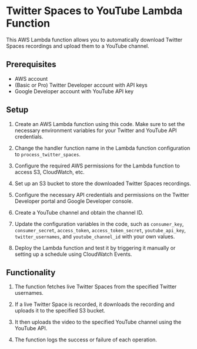 # Twitter Spaces to YouTube Lambda Function

This AWS Lambda function allows you to automatically download Twitter Spaces recordings and upload them to a YouTube channel.

## Prerequisites

- AWS account
- (Basic or Pro) Twitter Developer account with API keys
- Google Developer account with YouTube API key

## Setup

1. Create an AWS Lambda function using this code. Make sure to set the necessary environment variables for your Twitter and YouTube API credentials.

2. Change the handler function name in the Lambda function configuration to `process_twitter_spaces`.

3. Configure the required AWS permissions for the Lambda function to access S3, CloudWatch, etc.

4. Set up an S3 bucket to store the downloaded Twitter Spaces recordings.

5. Configure the necessary API credentials and permissions on the Twitter Developer portal and Google Developer console.

6. Create a YouTube channel and obtain the channel ID.

7. Update the configuration variables in the code, such as `consumer_key`, `consumer_secret`, `access_token`, `access_token_secret`, `youtube_api_key`, `twitter_usernames`, and `youtube_channel_id` with your own values.

8. Deploy the Lambda function and test it by triggering it manually or setting up a schedule using CloudWatch Events.

## Functionality

1. The function fetches live Twitter Spaces from the specified Twitter usernames.

2. If a live Twitter Space is recorded, it downloads the recording and uploads it to the specified S3 bucket.

3. It then uploads the video to the specified YouTube channel using the YouTube API.

4. The function logs the success or failure of each operation.
